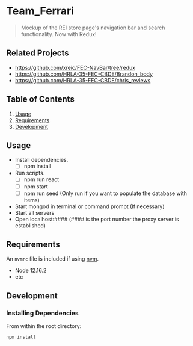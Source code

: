 # Team_Ferrari

> Mockup of the REI store page's navigation bar and search functionality. Now with Redux!

## Related Projects

- https://github.com/xreic/FEC-NavBar/tree/redux
- https://github.com/HRLA-35-FEC-CBDE/Brandon_body
- https://github.com/HRLA-35-FEC-CBDE/chris_reviews

## Table of Contents

1. [Usage](#Usage)
1. [Requirements](#requirements)
1. [Development](#development)

## Usage

- Install dependencies.
  - [ ] npm install
- Run scripts.
  - [ ] npm run react
  - [ ] npm start
  - [ ] npm run seed (Only run if you want to populate the database with items)
- Start mongod in terminal or command prompt (If necessary)
- Start all servers
- Open localhost:#### (#### is the port number the proxy server is established)

## Requirements

An `nvmrc` file is included if using [nvm](https://github.com/creationix/nvm).

- Node 12.16.2
- etc

## Development

### Installing Dependencies

From within the root directory:

```sh
npm install
```
